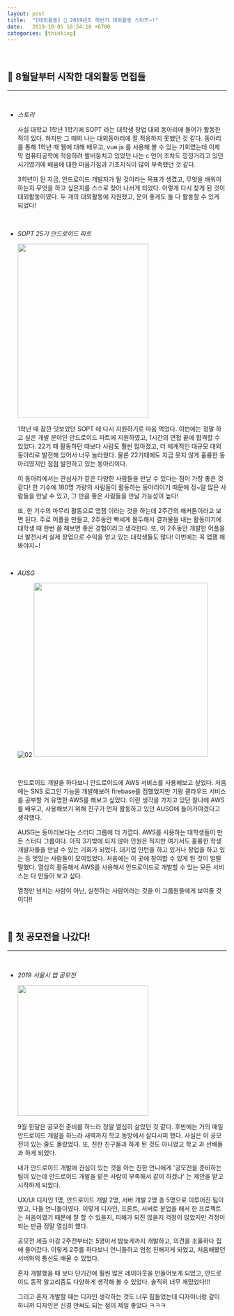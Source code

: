 ```yaml
---
layout: post
title:  "[대외활동] 💪 2019년도 하반기 대외활동 스타뜨~!"
date:   2019-10-05 18:34:10 +0700
categories: [thinking]
---
```


<br>

## ️️💪 8월달부터 시작한 대외활동 면접들
---

<br>

- _스토리_

	사실 대학교 1학년 1학기에 SOPT 라는 대학생 창업 대외 동아리에 들어가 활동한 적이 있다. 하지만 그 때의 나는 대외동아리에 잘 적응하지 못했던 것 같다. 동아리를 통해 1학년 때 웹에 대해 배우고, vue.js 를 사용해 볼 수 있는 기회였는데 이제 막 컴퓨터공학에 적응하려 발버둥치고 있었던 나는 c 언어 조차도 낑낑거리고 있던 시기였기에 배움에 대한 마음가짐과 기초지식이 많이 부족했던 것 같다. 

	3학년이 된 지금, 안드로이드 개발자가 될 것이라는 목표가 생겼고, 무엇을 배워야 하는지 무엇을 하고 싶은지를 스스로 찾아 나서게 되었다. 이렇게 다시 찾게 된 것이 대외활동이였다. 두 개의 대외활동에 지원했고, 운이 좋게도 둘 다 활동할 수 있게 되었다!

	<br>

- _SOPT 25기 안드로이드 파트_

	<img src="https://user-images.githubusercontent.com/31889335/66252924-11240b00-e79c-11e9-89f1-47c53127ec88.jpg" width = "300" height = "400">

	<br>

	1학년 때 잠깐 맛보았던 SOPT 에 다시 지원하기로 마음 먹었다. 이번에는 정말 하고 싶은 개발 분야인 안드로이드 파트에 지원하였고, 1시간의 면접 끝에 합격할 수 있었다. 22기 때 활동하던 때보다 사람도 훨씬 많아졌고, 더 체계적인 대규모 대외 동아리로 발전해 있어서 너무 놀라웠다. 물론 22기때에도 지금 못지 않게 훌륭한 동아리였지만 점점 발전하고 있는 동아리이다. 

	이 동아리에서는 관심사가 같은 다양한 사람들을 만날 수 있다는 점이 가장 좋은 것 같다! 한 기수에 180명 가량의 사람들이 활동하는 동아리이기 때문에 정~말 많은 사람들을 만날 수 있고, 그 만큼 좋은 사람들을 만날 가능성이 높다!

	또, 한 기수의 마무리 활동으로 앱잼 이라는 것을 하는데 2주간의 해커톤이라고 보면 된다. 주로 어플을 만들고, 2주동안 빡세게 몰두해서 결과물을 내는 활동이기에 대학생 때 한번 쯤 해보면 좋은 경험이라고 생각한다. 또, 이 2주동안 개발한 어플을 더 발전시켜 실제 창업으로 수익을 얻고 있는 대학생들도 많다! 이번에는 꼭 앱잼 해봐야지~!

	<br>

- _AUSG_

	![02](https://user-images.githubusercontent.com/31889335/66253041-86441000-e79d-11e9-98c1-de30c8a1fa00.PNG)
	<img src="https://user-images.githubusercontent.com/31889335/66253040-817f5c00-e79d-11e9-8e25-519d241e009e.PNG" width = "400" height = "400">

	<br>

	안드로이드 개발을 하다보니 안드로이드에 AWS 서비스를 사용해보고 싶었다. 처음에는 SNS 로그인 기능을 개발해보려 firebase를 접했었지만 기왕 클라우드 서비스를 공부할 거 유명한 AWS를 해보고 싶었다. 이런 생각을 가지고 있던 찰나에 AWS를 배우고, 사용해보기 위해 친구가 먼저 활동하고 있던 AUSG에 들어가야겠다고 생각했다. 

	AUSG는 동아리보다는 스터디 그룹에 더 가깝다. AWS를 사용하는 대학생들이 만든 스터디 그룹이다. 아직 3기밖에 되지 않아 인원은 적지만 여기서도 훌륭한 학생 개발자들을 만날 수 있는 기회가 되었다. 대기업 인턴을 하고 있거나 창업을 하고 있는 등 멋있는 사람들이 모여있었다. 처음에는 이 곳에 참여할 수 있게 된 것이 얼떨떨했다. 열심히 활동해서 AWS를 사용해서 안드로이드로 개발할 수 있는 모든 서비스는 다 만들어 보고 싶다. 

	열정만 넘치는 사람이 아닌, 실천하는 사람이라는 것을 이 그룹원들에게 보여줄 것이다!!
	
	<br>

## ️️💪 첫 공모전을 나갔다!
---

<br>

- _2019 서울시 앱 공모전_

	<img src="https://user-images.githubusercontent.com/31889335/66253887-b85b6f00-e7a9-11e9-979b-4098e3d7ed45.PNG" width = "300" height = "300">

	<br>

	9월 한달은 공모전 준비를 하느라 정말 열심히 살았던 것 같다. 후반에는 거의 매일 안드로이드 개발을 하느라 새벽까지 학교 동방에서 살다시피 했다. 사실은 이 공모전이 있는 줄도 몰랐었다. 또, 친한 친구들과 하게 된 것도 아니였고 학교 과 선배들과 하게 되었다.

	내가 안드로이드 개발에 관심이 있는 것을 아는 친한 언니에게 '공모전을 준비하는 팀이 있는데 안드로이드 개발을 맡은 사람이 부족해서 같이 하겠냐' 는 제안을 받고 시작하게 되었다.

	UX/UI 디자인 1명, 안드로이드 개발 2명, 서버 개발 2명 총 5명으로 이루어진 팀이였고, 다들 언니들이였다. 이렇게 디자인, 프론트, 서버로 분업을 해서 한 프로젝트는 처음이였기 때문에 잘 할 수 있을지, 피해가 되진 않을지 걱정이 많았지만 걱정이 되는 만큼 정말 열심히 했다. 

	공모전 제출 마감 2주전부터는 5명이서 밤늦게까지 개발하고, 의견을 조율하다 집에 들어갔다. 이렇게 2주를 하다보니 언니들하고 엄청 친해지게 되었고, 처음해봤던 서버와의 통신도 배울 수 있었다. 

	혼자 개발했을 때 보다 단기간에 훨씬 많은 레이아웃을 만들어보게 되었고, 안드로이드 동작 알고리즘도 다양하게 생각해 볼 수 있었다. 솔직히 너무 재밌었다!!!

	그리고 혼자 개발할 때는 디자인 생각하는 것도 너무 힘들었는데 디자이너랑 같이 하니까 디자인은 신경 안써도 되는 점이 제일 좋았다 ㅋㅋㅋ

	<br>




 